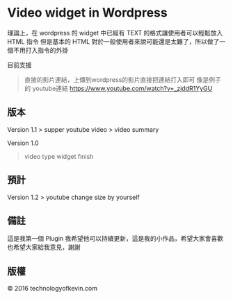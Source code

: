 <h1>Video widget in Wordpress</h1>

理論上，在 wordpress 的 widget 中已經有 TEXT 的格式讓使用者可以輕鬆放入 HTML 指令
但是基本的 HTML 對於一般使用者來說可能還是太難了，所以做了一個不用打入指令的外掛

目前支援
> 直接的影片連結，上傳到wordpress的影片直接把連結打入即可
> 像是例子的 youtube連結 https://www.youtube.com/watch?v=_zjddR1YyGU

<h2>版本</h2>
Version 1.1
> supper youtube video
> video summary

Version 1.0
> video type widget finish

<h2>預計</h2>
Version 1.2
> youtube change size by yourself

<h2>備註</h2>
這是我第一個 Plugin
我希望他可以持續更新，這是我的小作品，希望大家會喜歡
也希望大家給我意見，謝謝

<h2>版權</h2>
&copy; 2016 technologyofkevin.com
